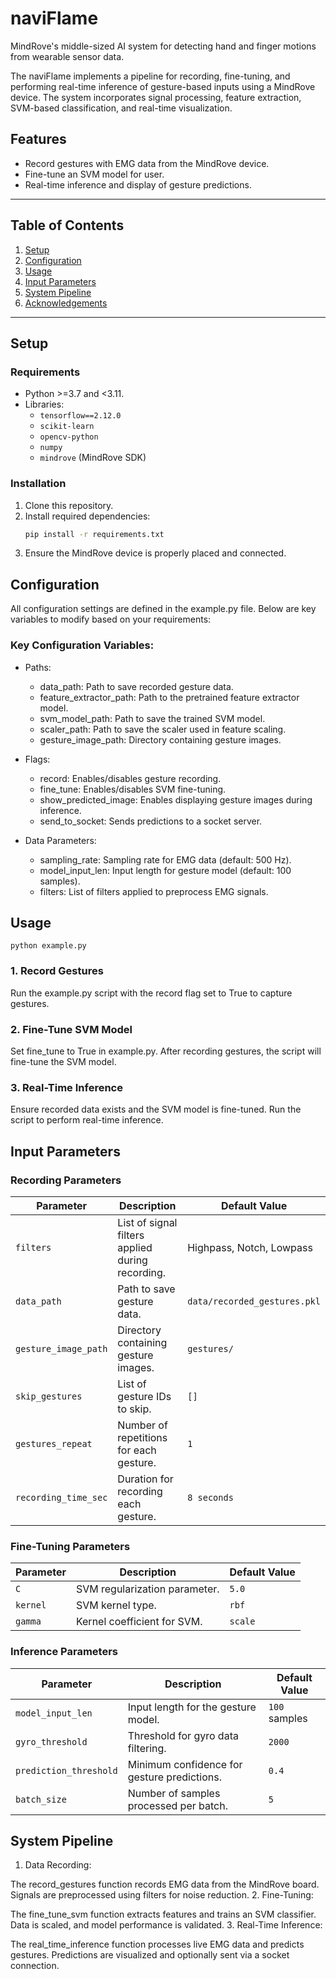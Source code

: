 # naviFlame
MindRove's middle-sized AI system for detecting hand and finger motions from wearable sensor data.

The naviFlame implements a pipeline for recording, fine-tuning, and performing real-time inference of gesture-based inputs using a MindRove device. The system incorporates signal processing, feature extraction, SVM-based classification, and real-time visualization.

## Features
- Record gestures with EMG data from the MindRove device.
- Fine-tune an SVM model for user.
- Real-time inference and display of gesture predictions.


---

## Table of Contents
1. [Setup](#setup)
2. [Configuration](#configuration)
3. [Usage](#usage)
4. [Input Parameters](#input-parameters)
5. [System Pipeline](#system-pipeline)
6. [Acknowledgements](#acknowledgements)

---

## Setup

### Requirements
- Python >=3.7 and <3.11.
- Libraries:
  - `tensorflow==2.12.0`
  - `scikit-learn`
  - `opencv-python`
  - `numpy`
  - `mindrove` (MindRove SDK)

### Installation
1. Clone this repository.
2. Install required dependencies:
   ```bash
   pip install -r requirements.txt
3. Ensure the MindRove device is properly placed and connected.


## Configuration
All configuration settings are defined in the example.py file. Below are key variables to modify based on your requirements:

### Key Configuration Variables:
- Paths:
    - data_path: Path to save recorded gesture data.
    - feature_extractor_path: Path to the pretrained feature extractor model.
    - svm_model_path: Path to save the trained SVM model.
    - scaler_path: Path to save the scaler used in feature scaling.
    - gesture_image_path: Directory containing gesture images.

- Flags:
    - record: Enables/disables gesture recording.
    - fine_tune: Enables/disables SVM fine-tuning.
    - show_predicted_image: Enables displaying gesture images during inference.
    - send_to_socket: Sends predictions to a socket server.

- Data Parameters:
    - sampling_rate: Sampling rate for EMG data (default: 500 Hz).
    - model_input_len: Input length for gesture model (default: 100 samples).
    - filters: List of filters applied to preprocess EMG signals.
    
    
## Usage
```python example.py```
### 1. Record Gestures
Run the example.py script with the record flag set to True to capture gestures.
### 2. Fine-Tune SVM Model
Set fine_tune to True in example.py. After recording gestures, the script will fine-tune the SVM model.
### 3. Real-Time Inference
Ensure recorded data exists and the SVM model is fine-tuned. Run the script to perform real-time inference.

## Input Parameters

### Recording Parameters
| Parameter             | Description                                      | Default Value             |
|-----------------------|--------------------------------------------------|---------------------------|
| `filters`             | List of signal filters applied during recording. | Highpass, Notch, Lowpass  |
| `data_path`           | Path to save gesture data.                       | `data/recorded_gestures.pkl` |
| `gesture_image_path`  | Directory containing gesture images.             | `gestures/`               |
| `skip_gestures`       | List of gesture IDs to skip.                     | `[]`                      |
| `gestures_repeat`     | Number of repetitions for each gesture.          | `1`                       |
| `recording_time_sec`  | Duration for recording each gesture.             | `8 seconds`               |

### Fine-Tuning Parameters
| Parameter             | Description                                      | Default Value             |
|-----------------------|--------------------------------------------------|---------------------------|
| `C`                   | SVM regularization parameter.                   | `5.0`                     |
| `kernel`              | SVM kernel type.                                | `rbf`                     |
| `gamma`               | Kernel coefficient for SVM.                     | `scale`                   |

### Inference Parameters
| Parameter             | Description                                      | Default Value             |
|-----------------------|--------------------------------------------------|---------------------------|
| `model_input_len`     | Input length for the gesture model.              | `100` samples             |
| `gyro_threshold`      | Threshold for gyro data filtering.               | `2000`                    |
| `prediction_threshold`| Minimum confidence for gesture predictions.      | `0.4`                     |
| `batch_size`          | Number of samples processed per batch.           | `5`                       |



## System Pipeline
1. Data Recording:

The record_gestures function records EMG data from the MindRove board.
Signals are preprocessed using filters for noise reduction.
2. Fine-Tuning:

The fine_tune_svm function extracts features and trains an SVM classifier.
Data is scaled, and model performance is validated.
3. Real-Time Inference:

The real_time_inference function processes live EMG data and predicts gestures.
Predictions are visualized and optionally sent via a socket connection.
